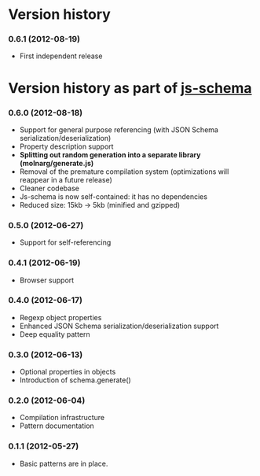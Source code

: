 Version history
===============

### 0.6.1 (2012-08-19) ###
 * First independent release

Version history as part of [js-schema](https://github.com/molnarg/js-schema)
===================================================

### 0.6.0 (2012-08-18) ###
 * Support for general purpose referencing (with JSON Schema serialization/deserialization)
 * Property description support
 * **Splitting out random generation into a separate library (molnarg/generate.js)**
 * Removal of the premature compilation system (optimizations will reappear in a future release)
 * Cleaner codebase
 * Js-schema is now self-contained: it has no dependencies
 * Reduced size: 15kb -> 5kb (minified and gzipped)

### 0.5.0 (2012-06-27) ###
 * Support for self-referencing

### 0.4.1 (2012-06-19) ###
 * Browser support

### 0.4.0 (2012-06-17) ###
 * Regexp object properties
 * Enhanced JSON Schema serialization/deserialization support
 * Deep equality pattern

### 0.3.0 (2012-06-13) ###
 * Optional properties in objects
 * Introduction of schema.generate()

### 0.2.0 (2012-06-04) ###
 * Compilation infrastructure
 * Pattern documentation

### 0.1.1 (2012-05-27) ###
 * Basic patterns are in place.

